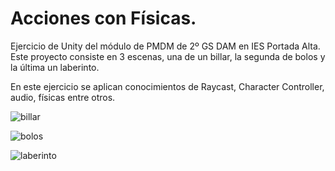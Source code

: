 # Acciones con Físicas.

Ejercicio de Unity del módulo de PMDM de 2º GS DAM en IES Portada Alta. Este proyecto consiste en 3 escenas, una de un billar, la segunda de bolos y la última un laberinto.

En este ejercicio se aplican conocimientos de Raycast, Character Controller, audio, físicas entre otros.

![billar](https://user-images.githubusercontent.com/86477169/159292916-fcd5f0f3-ea26-4f1a-bb83-f38da706d9c5.PNG)

![bolos](https://user-images.githubusercontent.com/86477169/159292954-1a5b4028-5c9e-46b5-a3bf-d1ec8a8a738e.PNG)

![laberinto](https://user-images.githubusercontent.com/86477169/159292985-c97884f5-dd49-489d-9c41-7e66a2a72b3b.PNG)
